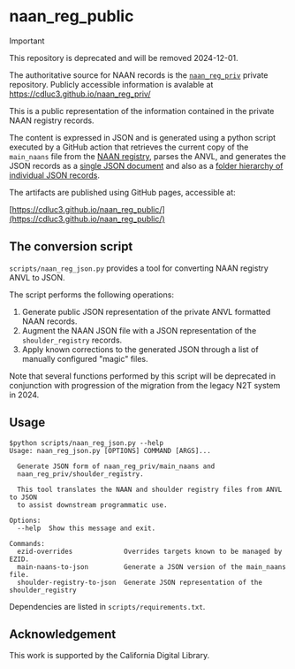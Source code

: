 # naan_reg_public

> [!IMPORTANT]
> This repository is deprecated and will be removed 2024-12-01.
>
> The authoritative source for NAAN records is the [`naan_reg_priv`](https://cdluc3.github.io/naan_reg_priv/) private
> repository. Publicly accessible information is avalable at https://cdluc3.github.io/naan_reg_priv/

This is a public representation of the information contained in the private NAAN registry records.

The content is expressed in JSON and is generated using a python script executed by a GitHub 
action that retrieves the current copy of the `main_naans` file from the 
[NAAN registry](https://github.com/CDLUC3/naan_reg_priv), parses the ANVL, and generates the 
JSON records as a [single JSON document](https://cdluc3.github.io/naan_reg_public/naans_public.json) and also as 
a [folder hierarchy of individual JSON records](https://cdluc3.github.io/naan_reg_public/naans/).

The artifacts are published using GitHub pages, accessible at:

[https://cdluc3.github.io/naan_reg_public/](https://cdluc3.github.io/naan_reg_public/)


## The conversion script

`scripts/naan_reg_json.py` provides a tool for converting NAAN registry ANVL to JSON. 

The script performs the following operations:

1. Generate public JSON representation of the private ANVL formatted NAAN records.
2. Augment the NAAN JSON file with a JSON representation of the `shoulder_registry` records.
3. Apply known corrections to the generated JSON through a list of manually configured "magic" files.

Note that several functions performed by this script will be deprecated in conjunction
with progression of the migration from the legacy N2T system in 2024. 


## Usage

```
$python scripts/naan_reg_json.py --help
Usage: naan_reg_json.py [OPTIONS] COMMAND [ARGS]...

  Generate JSON form of naan_reg_priv/main_naans and
  naan_reg_priv/shoulder_registry.

  This tool translates the NAAN and shoulder registry files from ANVL to JSON
  to assist downstream programmatic use.

Options:
  --help  Show this message and exit.

Commands:
  ezid-overrides             Overrides targets known to be managed by EZID.
  main-naans-to-json         Generate a JSON version of the main_naans file.
  shoulder-registry-to-json  Generate JSON representation of the shoulder_registry
```

Dependencies are listed in `scripts/requirements.txt`.


## Acknowledgement

This work is supported by the California Digital Library.
